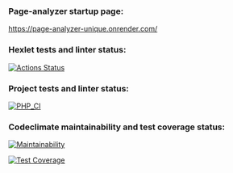 ### Page-analyzer startup page:
https://page-analyzer-unique.onrender.com/

### Hexlet tests and linter status:
[![Actions Status](https://github.com/MrShimson/php-project-9/actions/workflows/hexlet-check.yml/badge.svg)](https://github.com/MrShimson/php-project-9/actions)

### Project tests and linter status:
[![PHP_CI](https://github.com/MrShimson/php-project-9/actions/workflows/workflow.yml/badge.svg)](https://github.com/MrShimson/php-project-9/actions/workflows/workflow.yml)

### Codeclimate maintainability and test coverage status:
[![Maintainability](https://api.codeclimate.com/v1/badges/338f5243e6d8567ace87/maintainability)](https://codeclimate.com/github/MrShimson/php-project-9/maintainability)

[![Test Coverage](https://api.codeclimate.com/v1/badges/338f5243e6d8567ace87/test_coverage)](https://codeclimate.com/github/MrShimson/php-project-9/test_coverage)
